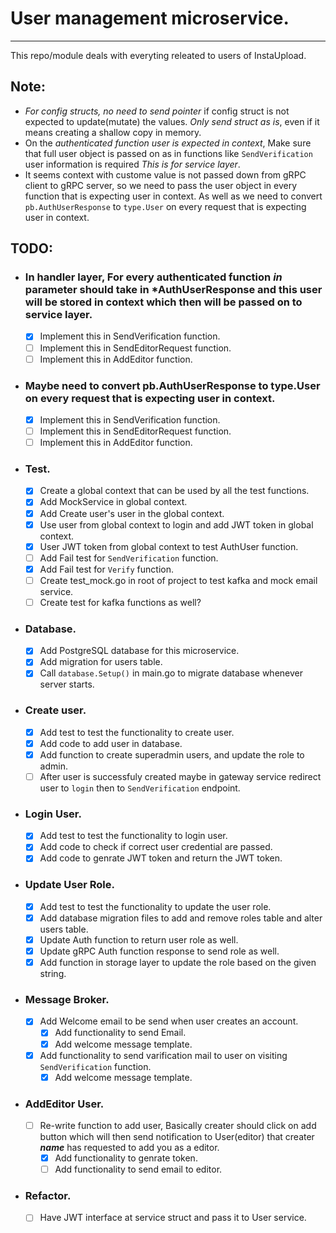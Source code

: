 # User management microservice.
---
This repo/module deals with everyting releated to users of InstaUpload.

## Note:
- *For config structs, no need to send pointer* if config struct is not expected to update(mutate) the values. *Only send struct as is*, even if it means creating a shallow copy in memory.
- On the *authenticated function user is expected in context*, Make sure that full user object is passed on as in functions like `SendVerification` user information is required *This is for service layer*.
- It seems context with custome value is not passed down from gRPC client to gRPC server, so we need to pass the user object in every function that is expecting user in context. As well as we need to convert `pb.AuthUserResponse` to `type.User` on every request that is expecting user in context.

## TODO:

- ### In handler layer, For every authenticated function *in* parameter should take in *AuthUserResponse and this user will be stored in context which then will be passed on to service layer.
	- [x] Implement this in SendVerification function. 
	- [ ] Implement this in SendEditorRequest function. 
	- [ ] Implement this in AddEditor function. 

- ### Maybe need to convert pb.AuthUserResponse to type.User on every request that is expecting user in context.
	- [x] Implement this in SendVerification function.
	- [ ] Implement this in SendEditorRequest function. 
	- [ ] Implement this in AddEditor function. 

- ### Test.
	- [x] Create a global context that can be used by all the test functions.
	- [x] Add MockService in global context.
	- [x] Add Create user's user in the global context.
	- [x] Use user from global context to login and add JWT token in global context.
	- [x] User JWT token from global context to test AuthUser function.
	- [ ] Add Fail test for `SendVerification` function.
	- [x] Add Fail test for `Verify` function.
	- [ ] Create test_mock.go in root of project to test kafka and mock email service.
	- [ ] Create test for kafka functions as well?

- ### Database.
	- [x] Add PostgreSQL database for this microservice.
	- [x] Add migration for users table.
	- [x] Call `database.Setup()` in main.go to migrate database whenever server starts.

- ### Create user.
	- [x] Add test to test the functionality to create user.
	- [x] Add code to add user in database.
	- [x] Add function to create superadmin users, and update the role to admin.
	- [ ] After user is successfuly created maybe in gateway service redirect user to `login` then to `SendVerification` endpoint.

- ### Login User.
	- [x] Add test to test the functionality to login user.
	- [x] Add code to check if correct user credential are passed.
	- [x] Add code to genrate JWT token and return the JWT token.

- ### Update User Role.
	- [x] Add test to test the functionality to update the user role.
	- [x] Add database migration files to add and remove roles table and alter users table.
	- [x] Update Auth function to return user role as well.
	- [x] Update gRPC Auth function response to send role as well.
	- [x] Add function in storage layer to update the role based on the given string.

- ### Message Broker.
	- [x] Add Welcome email to be send when user creates an account.
		- [x] Add functionality to send Email.
		- [x] Add welcome message template.
	- [x] Add functionality to send varification mail to user on visiting `SendVerification` function.
		- [x] Add welcome message template.

- ### AddEditor User.
	- [ ] Re-write function to add user, Basically creater should click on add button which will then send notification to User(editor) that creater __*name*__ has requested to add you as a editor.
		- [x] Add functionality to genrate token.
		- [ ] Add functionality to send email to editor.

- ### Refactor.
	- [ ] Have JWT interface at service struct and pass it to User service.
